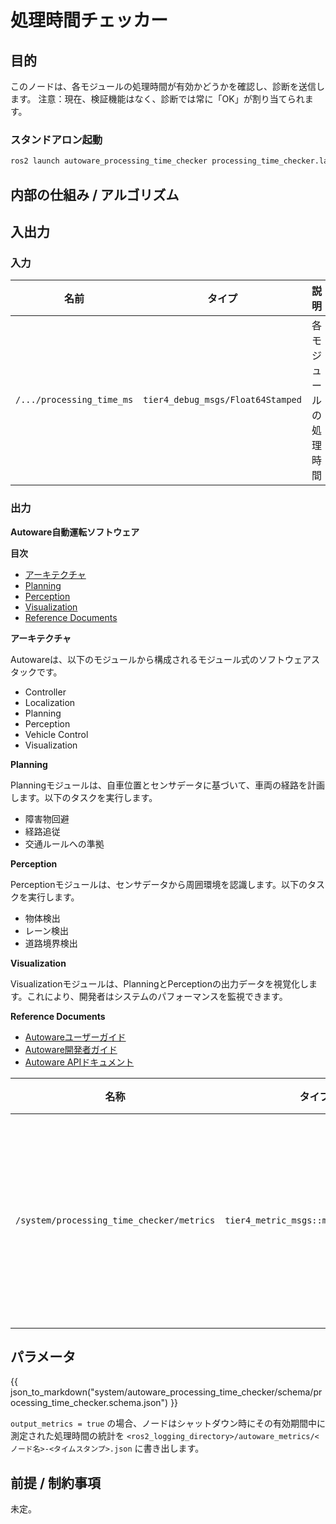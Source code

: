 # 処理時間チェッカー

## 目的

このノードは、各モジュールの処理時間が有効かどうかを確認し、診断を送信します。
注意：現在、検証機能はなく、診断では常に「OK」が割り当てられます。

### スタンドアロン起動


```bash
ros2 launch autoware_processing_time_checker processing_time_checker.launch.xml
```

## 内部の仕組み / アルゴリズム

## 入出力

### 入力

| 名前                    | タイプ                           | 説明                               |
| ------------------------- | -------------------------------- | -------------------------------- |
| `/.../processing_time_ms` | `tier4_debug_msgs/Float64Stamped` | 各モジュールの処理時間             |

### 出力

**Autoware自動運転ソフトウェア**

**目次**

- [アーキテクチャ](#アーキテクチャ)
- [Planning](#Planning)
- [Perception](#Perception)
- [Visualization](#Visualization)
- [Reference Documents](#Reference-Documents)

**アーキテクチャ**

Autowareは、以下のモジュールから構成されるモジュール式のソフトウェアスタックです。

- Controller
- Localization
- Planning
- Perception
- Vehicle Control
- Visualization

**Planning**

Planningモジュールは、自車位置とセンサデータに基づいて、車両の経路を計画します。以下のタスクを実行します。

- 障害物回避
- 経路追従
- 交通ルールへの準拠

**Perception**

Perceptionモジュールは、センサデータから周囲環境を認識します。以下のタスクを実行します。

- 物体検出
- レーン検出
- 道路境界検出

**Visualization**

Visualizationモジュールは、PlanningとPerceptionの出力データを視覚化します。これにより、開発者はシステムのパフォーマンスを監視できます。

**Reference Documents**

- [Autowareユーザーガイド](https://www.autoware.ai/user-guides/)
- [Autoware開発者ガイド](https://www.autoware.ai/developer-guides/)
- [Autoware APIドキュメント](https://www.autoware.ai/api-docs/)

| 名称                                        | タイプ                                  | 説明                        |
| ----------------------------------------- | ------------------------------------- | ---------------------------------- |
| `/system/processing_time_checker/metrics` | `tier4_metric_msgs::msg::MetricArray` | すべてのモジュールの処理時間 |

## パラメータ

{{ json_to_markdown("system/autoware_processing_time_checker/schema/processing_time_checker.schema.json") }}

`output_metrics = true` の場合、ノードはシャットダウン時にその有効期間中に測定された処理時間の統計を `<ros2_logging_directory>/autoware_metrics/<ノード名>-<タイムスタンプ>.json` に書き出します。

## 前提 / 制約事項

未定。

